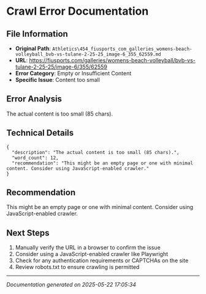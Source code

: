 # Crawl Error Documentation

## File Information
- **Original Path**: `Athletics\454_fiusports_com_galleries_womens-beach-volleyball_bvb-vs-tulane-2-25-25_image-6_355_62559.md`
- **URL**: https://fiusports.com/galleries/womens-beach-volleyball/bvb-vs-tulane-2-25-25/image-6/355/62559
- **Error Category**: Empty or Insufficient Content
- **Specific Issue**: Content too small

## Error Analysis
The actual content is too small (85 chars).

## Technical Details
```
{
  "description": "The actual content is too small (85 chars).",
  "word_count": 12,
  "recommendation": "This might be an empty page or one with minimal content. Consider using JavaScript-enabled crawler."
}
```

## Recommendation
This might be an empty page or one with minimal content. Consider using JavaScript-enabled crawler.

## Next Steps
1. Manually verify the URL in a browser to confirm the issue
2. Consider using a JavaScript-enabled crawler like Playwright
3. Check for any authentication requirements or CAPTCHAs on the site
4. Review robots.txt to ensure crawling is permitted

---
*Documentation generated on 2025-05-22 17:05:34*
